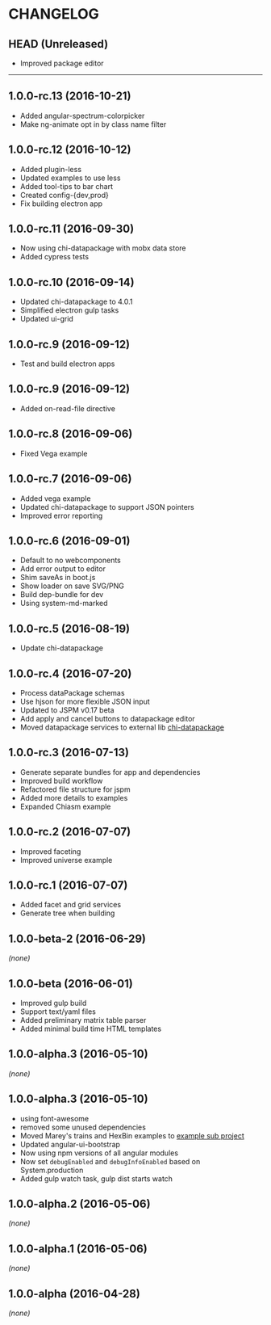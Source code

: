 CHANGELOG
=========

## HEAD (Unreleased)
* Improved package editor

--------------------

## 1.0.0-rc.13 (2016-10-21)
* Added angular-spectrum-colorpicker
* Make ng-animate opt in by class name filter

## 1.0.0-rc.12 (2016-10-12)
* Added plugin-less
* Updated examples to use less
* Added tool-tips to bar chart
* Created config-{dev,prod}
* Fix building electron app

## 1.0.0-rc.11 (2016-09-30)
* Now using chi-datapackage with mobx data store
* Added cypress tests

## 1.0.0-rc.10 (2016-09-14)
* Updated chi-datapackage to 4.0.1
* Simplified electron gulp tasks
* Updated ui-grid

## 1.0.0-rc.9 (2016-09-12)
* Test and build electron apps

## 1.0.0-rc.9 (2016-09-12)
* Added on-read-file directive

## 1.0.0-rc.8 (2016-09-06)
* Fixed Vega example

## 1.0.0-rc.7 (2016-09-06)
* Added vega example
* Updated chi-datapackage to support JSON pointers
* Improved error reporting

## 1.0.0-rc.6 (2016-09-01)
* Default to no webcomponents
* Add error output to editor
* Shim saveAs in boot.js
* Show loader on save SVG/PNG
* Build dep-bundle for dev
* Using system-md-marked

## 1.0.0-rc.5 (2016-08-19)
* Update chi-datapackage

## 1.0.0-rc.4 (2016-07-20)
* Process dataPackage schemas
* Use hjson for more flexible JSON input
* Updated to JSPM v0.17 beta
* Add apply and cancel buttons to datapackage editor
* Moved datapackage services to external lib [chi-datapackage](https://github.com/Hypercubed/chi-datapackage)

## 1.0.0-rc.3 (2016-07-13)
* Generate separate bundles for app and dependencies
* Improved build workflow
* Refactored file structure for jspm
* Added more details to examples
* Expanded Chiasm example

## 1.0.0-rc.2 (2016-07-07)
* Improved faceting
* Improved universe example

## 1.0.0-rc.1 (2016-07-07)
* Added facet and grid services
* Generate tree when building

## 1.0.0-beta-2 (2016-06-29)
_(none)_

## 1.0.0-beta (2016-06-01)
* Improved gulp build
* Support text/yaml files
* Added preliminary matrix table parser
* Added minimal build time HTML templates

## 1.0.0-alpha.3 (2016-05-10)
_(none)_

## 1.0.0-alpha.3 (2016-05-10)
* using font-awesome
* removed some unused dependencies
* Moved Marey's trains and HexBin examples to [example sub project](https://github.com/Hypercubed/Project-Chi-Test)
* Updated angular-ui-bootstrap
* Now using npm versions of all angular modules
* Now set `debugEnabled` and `debugInfoEnabled` based on System.production
* Added gulp watch task, gulp dist starts watch

## 1.0.0-alpha.2 (2016-05-06)
_(none)_

## 1.0.0-alpha.1 (2016-05-06)
_(none)_

## 1.0.0-alpha (2016-04-28)
_(none)_
